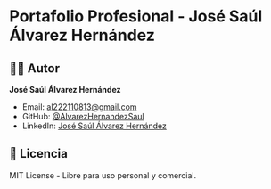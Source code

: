 # Portafolio Profesional - José Saúl Álvarez Hernández

## 👨‍💻 Autor

**José Saúl Álvarez Hernández**
- Email: al222110813@gmail.com
- GitHub: [@AlvarezHernandezSaul](https://github.com/AlvarezHernandezSaul)
- LinkedIn: [José Saúl Álvarez Hernández](https://www.linkedin.com/in/josé-saúl-alvarez-hernández-390343214)

## 📄 Licencia

MIT License - Libre para uso personal y comercial.
